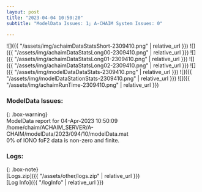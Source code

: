```yaml
---
layout: post
title: "2023-04-04 10:50:20"
subtitle: "ModelData Issues: 1; A-CHAIM System Issues: 0"

---
```


![]({{ "/assets/img/achaimDataStatsShort-2309410.png" | relative_url }})
![]({{ "/assets/img/achaimDataStatsLong00-2309410.png" | relative_url }})
![]({{ "/assets/img/achaimDataStatsLong01-2309410.png" | relative_url }})
![]({{ "/assets/img/achaimDataStatsLong02-2309410.png" | relative_url }})
![]({{ "/assets/img/modelDataDataStats-2309410.png" | relative_url }})
![]({{ "/assets/img/modelDataStationStats-2309410.png" | relative_url }})
![]({{ "/assets/img/achaimRunTime-2309410.png" | relative_url }})


### ModelData Issues:  
  
{: .box-warning}  
 ModelData report for 04-Apr-2023 10:50:09   
 /home/chaim/ACHAIM_SERVER/A-CHAIM/modelData/2023/094/10/modelData.mat   
 0% of IONO foF2 data is non-zero and finite.   
  


### Logs:  
  
{: .box-note}  
[Logs.zip]({{ "/assets/other/logs.zip" | relative_url }})  
[Log Info]({{ "/logInfo" | relative_url }})  
